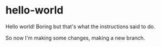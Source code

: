 # hello-world
Hello world!  Boring but that's what the instructions said to do.

So now I'm making some changes, making a new branch.
